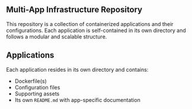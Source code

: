 ## Multi-App Infrastructure Repository

This repository is a collection of containerized applications and their configurations. Each application is self-contained in its own directory and follows a modular and scalable structure.

## Applications

Each application resides in its own directory and contains:
- Dockerfile(s)
- Configuration files
- Supporting assets
- Its own `README.md` with app-specific documentation